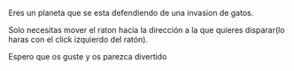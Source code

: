 Eres un planeta que se esta defendiendo de una invasion de gatos.

Solo necesitas mover el raton hacia la dirección a la que quieres disparar(lo haras con el click izquierdo del ratón).

Espero que os guste y os parezca divertido